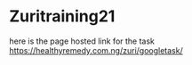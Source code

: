 # Zuritraining21

here is the page hosted link for the task https://healthyremedy.com.ng/zuri/googletask/
